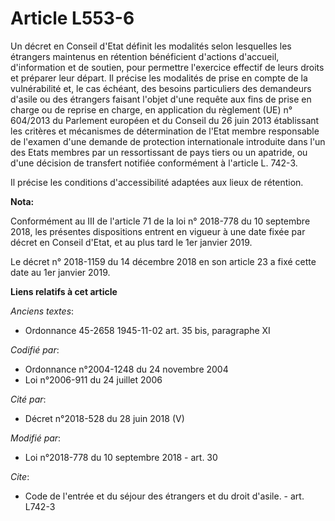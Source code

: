 # Article L553-6

Un décret en Conseil d'Etat définit les modalités selon lesquelles les étrangers maintenus en rétention bénéficient d'actions
d'accueil, d'information et de soutien, pour permettre l'exercice effectif de leurs droits et préparer leur départ. Il
précise les modalités de prise en compte de la vulnérabilité et, le cas échéant, des besoins particuliers des demandeurs
d'asile ou des étrangers faisant l'objet d'une requête aux fins de prise en charge ou de reprise en charge, en application du
règlement (UE) n° 604/2013 du Parlement européen et du Conseil du 26 juin 2013 établissant les critères et mécanismes de
détermination de l'Etat membre responsable de l'examen d'une demande de protection internationale introduite dans l'un des
Etats membres par un ressortissant de pays tiers ou un apatride, ou d'une décision de transfert notifiée conformément à
l'article L. 742-3.

Il précise les conditions d'accessibilité adaptées aux lieux de rétention.

**Nota:**

Conformément au III de l'article 71 de la loi n° 2018-778 du 10 septembre 2018, les présentes dispositions entrent en vigueur
à une date fixée par décret en Conseil d'Etat, et au plus tard le 1er janvier 2019.

Le décret n° 2018-1159 du 14 décembre 2018 en son article 23 a fixé cette date au 1er janvier 2019.

**Liens relatifs à cet article**

_Anciens textes_:

  - Ordonnance 45-2658 1945-11-02 art. 35 bis, paragraphe XI

_Codifié par_:

  - Ordonnance n°2004-1248 du 24 novembre 2004
  - Loi n°2006-911 du 24 juillet 2006

_Cité par_:

  - Décret n°2018-528 du 28 juin 2018 (V)

_Modifié par_:

  - Loi n°2018-778 du 10 septembre 2018 - art. 30

_Cite_:

  - Code de l'entrée et du séjour des étrangers et du droit d'asile. - art. L742-3
